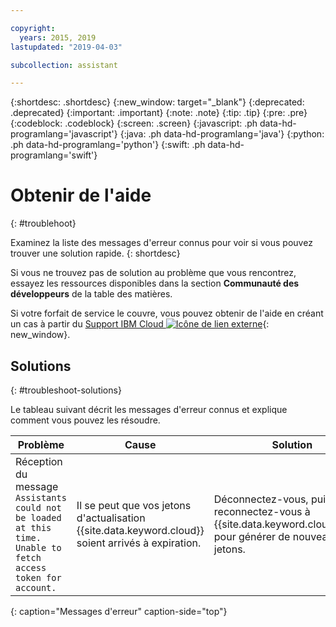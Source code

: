 ```yaml
---

copyright:
  years: 2015, 2019
lastupdated: "2019-04-03"

subcollection: assistant

---
```


{:shortdesc: .shortdesc}
{:new_window: target="_blank"}
{:deprecated: .deprecated}
{:important: .important}
{:note: .note}
{:tip: .tip}
{:pre: .pre}
{:codeblock: .codeblock}
{:screen: .screen}
{:javascript: .ph data-hd-programlang='javascript'}
{:java: .ph data-hd-programlang='java'}
{:python: .ph data-hd-programlang='python'}
{:swift: .ph data-hd-programlang='swift'}

# Obtenir de l'aide
{: #troublehoot}

Examinez la liste des messages d'erreur connus pour voir si vous pouvez trouver une solution rapide.
{: shortdesc}

Si vous ne trouvez pas de solution au problème que vous rencontrez, essayez les ressources disponibles dans la section **Communauté des développeurs** de la table des matières.

Si votre forfait de service le couvre, vous pouvez obtenir de l'aide en créant un cas à partir du [Support IBM Cloud ![Icône de lien externe](../../icons/launch-glyph.svg "Icône de lien externe")](https://cloud.ibm.com/unifiedsupport/supportcenter){: new_window}.

## Solutions
{: #troubleshoot-solutions}

Le tableau suivant décrit les messages d'erreur connus et explique comment vous pouvez les résoudre. 

| Problème | Cause | Solution |
|---------|-------|----------|
| Réception du message `Assistants could not be loaded at this time. Unable to fetch access token for account.` | Il se peut que vos jetons d'actualisation {{site.data.keyword.cloud}} soient arrivés à expiration. | Déconnectez-vous, puis reconnectez-vous à {{site.data.keyword.cloud_notm}} pour générer de nouveaux jetons. |
{: caption="Messages d'erreur" caption-side="top"}
